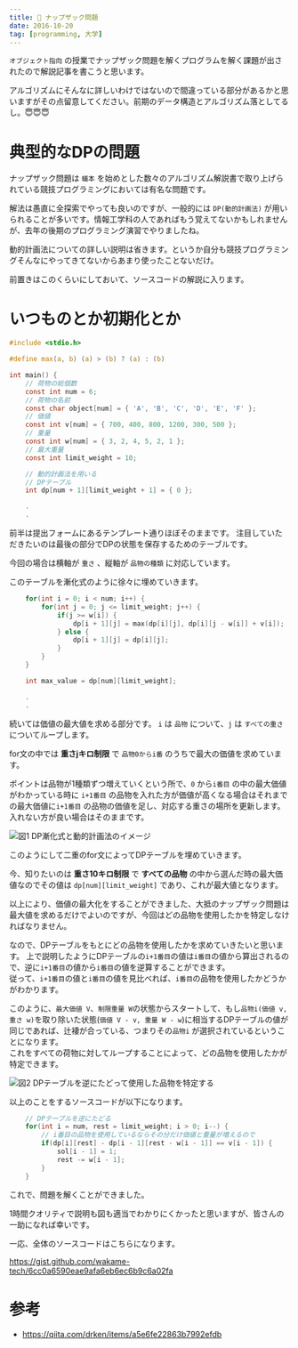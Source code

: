 ```yaml
---
title: 🎒 ナップザック問題
date: 2016-10-20
tag: [programming, 大学]
---
```


`オブジェクト指向` の授業でナップザック問題を解くプログラムを解く課題が出されたので解説記事を書こうと思います。

アルゴリズムにそんなに詳しいわけではないので間違っている部分があるかと思いますがその点留意してください。前期のデータ構造とアルゴリズム落としてるし。😇😇😇

# 典型的なDPの問題
ナップザック問題は `蟻本` を始めとした数々のアルゴリズム解説書で取り上げられている競技プログラミングにおいては有名な問題です。

解法は愚直に全探索でやっても良いのですが、一般的には `DP(動的計画法)` が用いられることが多いです。情報工学科の人であればもう覚えてないかもしれませんが、去年の後期のプログラミング演習でやりましたね。

動的計画法についての詳しい説明は省きます。というか自分も競技プログラミングそんなにやってきてないからあまり使ったことないだけ。

前置きはこのくらいにしておいて、ソースコードの解説に入ります。

# いつものとか初期化とか

```c
#include <stdio.h>

#define max(a, b) (a) > (b) ? (a) : (b)

int main() {
	// 荷物の総個数
	const int num = 6;
	// 荷物の名前
	const char object[num] = { 'A', 'B', 'C', 'D', 'E', 'F' };
	// 価値
	const int v[num] = { 700, 400, 800, 1200, 300, 500 };
	// 重量
	const int w[num] = { 3, 2, 4, 5, 2, 1 };
	// 最大重量
	const int limit_weight = 10;

	// 動的計画法を用いる
	// DPテーブル
	int dp[num + 1][limit_weight + 1] = { 0 };

    .
    .
```


前半は提出フォームにあるテンプレート通りほぼそのままです。
注目していただきたいのは最後の部分でDPの状態を保存するためのテーブルです。

今回の場合は横軸が `重さ` 、縦軸が `品物の種類` に対応しています。

このテーブルを漸化式のように徐々に埋めていきます。

```c
	for(int i = 0; i < num; i++) {
		for(int j = 0; j <= limit_weight; j++) {
			if(j >= w[i]) {
				dp[i + 1][j] = max(dp[i][j], dp[i][j - w[i]] + v[i]);
			} else {
				dp[i + 1][j] = dp[i][j];
			}
		}
	}

	int max_value = dp[num][limit_weight];

    .
    .
```

続いては価値の最大値を求める部分です。
`i` は `品物` について、`j` は `すべての重さ` についてループします。

for文の中では **重さjキロ制限** で `品物0からi番` のうちで最大の価値を求めています。  

ポイントは品物が1種類ずつ増えていくという所で、`0` から`i番目` の中の最大価値がわかっている時に `i+1番目` の品物を入れた方が価値が高くなる場合はそれまでの最大価値に`i+1番目` の品物の価値を足し、対応する重さの場所を更新します。入れない方が良い場合はそのままです。

![図1 DP漸化式と動的計画法のイメージ](https://i.imgur.com/3XhbjRV.png)

このようにして二重のfor文によってDPテーブルを埋めていきます。  

今、知りたいのは **重さ10キロ制限** で **すべての品物** の中から選んだ時の最大価値なのでその値は `dp[num][limit_weight]` であり、これが最大値となります。  

以上により、価値の最大化をすることができました、大抵のナップザック問題は最大値を求めるだけでよいのですが、今回はどの品物を使用したかを特定しなければなりません。  

なので、DPテーブルをもとにどの品物を使用したかを求めていきたいと思います。 
上で説明したようにDPテーブルの`i+1番目`の値は`i番目`の値から算出されるので、逆に`i+1番目`の値から`i番目`の値を逆算することができます。  
従って、`i+1番目`の値と`i番目`の値を見比べれば、`i番目`の品物を使用したかどうかがわかります。  


このように、`最大価値 V`、`制限重量 W`の状態からスタートして、もし`品物i(価値 v, 重さ w)`を取り除いた状態(`価値 V - v, 重量 W - w`)に相当するDPテーブルの値が同じであれば、辻褄が合っている、つまりその`品物i` が選択されているということになります。  
これをすべての荷物に対してループすることによって、どの品物を使用したかが特定できます。  

![図2 DPテーブルを逆にたどって使用した品物を特定する](https://i.imgur.com/GS22LGn.png)

以上のことをするソースコードが以下になります。

```c
    // DPテーブルを逆にたどる
	for(int i = num, rest = limit_weight; i > 0; i--) {
		// i番目の品物を使用しているならその分だけ価値と重量が増えるので
		if(dp[i][rest] - dp[i - 1][rest - w[i - 1]] == v[i - 1]) {
			sol[i - 1] = 1;
			rest -= w[i - 1];
		}
	}
```

これで、問題を解くことができました。 

1時間クオリティで説明も図も適当でわかりにくかったと思いますが、皆さんの一助になれば幸いです。

一応、全体のソースコードはこちらになります。

<https://gist.github.com/wakame-tech/6cc0a6590eae9afa6eb6ec6b9c6a02fa>

# 参考
* <https://qiita.com/drken/items/a5e6fe22863b7992efdb>
